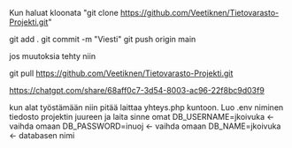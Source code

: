 Kun haluat kloonata "git clone https://github.com/Veetiknen/Tietovarasto-Projekti.git"

git add .
git commit -m "Viesti"
git push origin main

jos muutoksia tehty niin

git pull https://github.com/Veetiknen/Tietovarasto-Projekti.git

https://chatgpt.com/share/68aff0c7-3d54-8003-ac96-22f8bc9d03f9

kun alat työstämään niin pitää laittaa yhteys.php kuntoon. Luo .env niminen tiedosto projektin juureen ja laita sinne omat 
DB_USERNAME=jkoivuka <- vaihda omaan
DB_PASSWORD=inuoj <- vaihda omaan
DB_NAME=jkoivuka <- databasen nimi